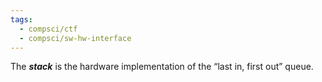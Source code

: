 ```yaml
---
tags:
  - compsci/ctf
  - compsci/sw-hw-interface
---
```

The ***stack*** is the hardware implementation of the “last in, first out” queue.